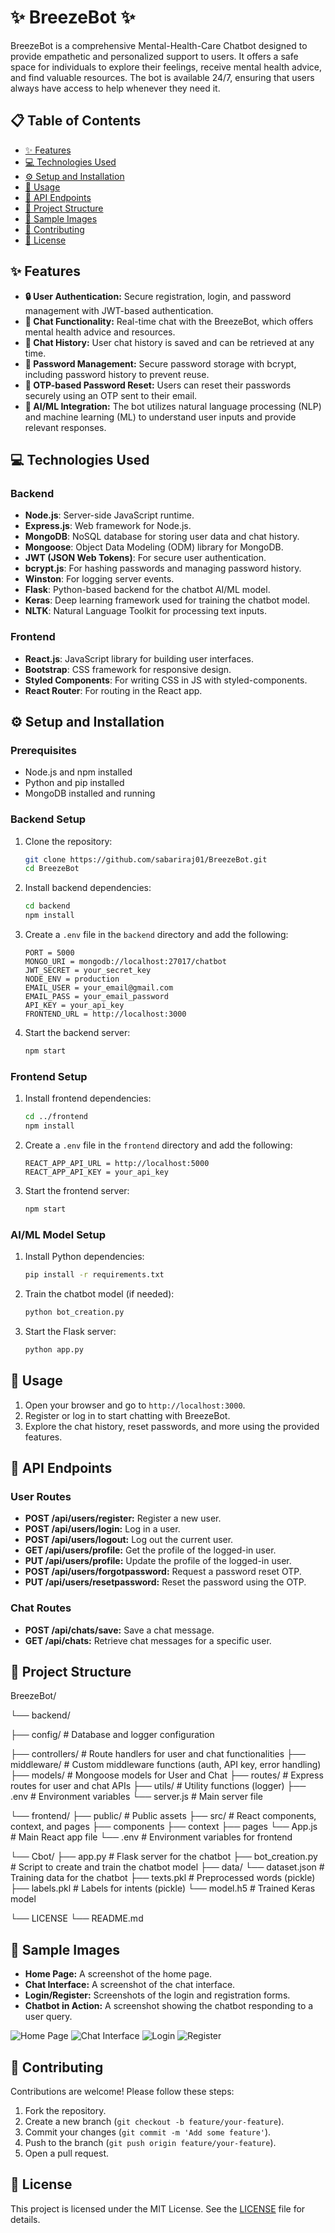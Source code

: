 # ✨ BreezeBot ✨

BreezeBot is a comprehensive Mental-Health-Care Chatbot designed to provide empathetic and personalized support to users. It offers a safe space for individuals to explore their feelings, receive mental health advice, and find valuable resources. The bot is available 24/7, ensuring that users always have access to help whenever they need it.

## 📋 Table of Contents

- [✨ Features](#-features)
- [💻 Technologies Used](#-technologies-used)
- [⚙️ Setup and Installation](#%EF%B8%8F-setup-and-installation)
- [🚀 Usage](#-usage)
- [📂 API Endpoints](#-api-endpoints)
- [📁 Project Structure](#-project-structure)
- [📸 Sample Images](#-sample-images)
- [🤝 Contributing](#-contributing)
- [📄 License](#-license)

## ✨ Features

- **🔒 User Authentication:** Secure registration, login, and password management with JWT-based authentication.
- **💬 Chat Functionality:** Real-time chat with the BreezeBot, which offers mental health advice and resources.
- **📝 Chat History:** User chat history is saved and can be retrieved at any time.
- **🔑 Password Management:** Secure password storage with bcrypt, including password history to prevent reuse.
- **🔐 OTP-based Password Reset:** Users can reset their passwords securely using an OTP sent to their email.
- **🤖 AI/ML Integration:** The bot utilizes natural language processing (NLP) and machine learning (ML) to understand user inputs and provide relevant responses.

## 💻 Technologies Used

### Backend

- **Node.js**: Server-side JavaScript runtime.
- **Express.js**: Web framework for Node.js.
- **MongoDB**: NoSQL database for storing user data and chat history.
- **Mongoose**: Object Data Modeling (ODM) library for MongoDB.
- **JWT (JSON Web Tokens)**: For secure user authentication.
- **bcrypt.js**: For hashing passwords and managing password history.
- **Winston**: For logging server events.
- **Flask**: Python-based backend for the chatbot AI/ML model.
- **Keras**: Deep learning framework used for training the chatbot model.
- **NLTK**: Natural Language Toolkit for processing text inputs.

### Frontend

- **React.js**: JavaScript library for building user interfaces.
- **Bootstrap**: CSS framework for responsive design.
- **Styled Components**: For writing CSS in JS with styled-components.
- **React Router**: For routing in the React app.

## ⚙️ Setup and Installation

### Prerequisites

- Node.js and npm installed
- Python and pip installed
- MongoDB installed and running

### Backend Setup

1. Clone the repository:
    ```bash
    git clone https://github.com/sabariraj01/BreezeBot.git
    cd BreezeBot
    ```

2. Install backend dependencies:
    ```bash
    cd backend
    npm install
    ```

3. Create a `.env` file in the `backend` directory and add the following:
    ```env
    PORT = 5000
    MONGO_URI = mongodb://localhost:27017/chatbot
    JWT_SECRET = your_secret_key
    NODE_ENV = production
    EMAIL_USER = your_email@gmail.com
    EMAIL_PASS = your_email_password
    API_KEY = your_api_key
    FRONTEND_URL = http://localhost:3000
    ```

4. Start the backend server:
    ```bash
    npm start
    ```

### Frontend Setup

1. Install frontend dependencies:
    ```bash
    cd ../frontend
    npm install
    ```

2. Create a `.env` file in the `frontend` directory and add the following:
    ```env
    REACT_APP_API_URL = http://localhost:5000
    REACT_APP_API_KEY = your_api_key
    ```

3. Start the frontend server:
    ```bash
    npm start
    ```

### AI/ML Model Setup

1. Install Python dependencies:
    ```bash
    pip install -r requirements.txt
    ```

2. Train the chatbot model (if needed):
    ```bash
    python bot_creation.py
    ```

3. Start the Flask server:
    ```bash
    python app.py
    ```

## 🚀 Usage

1. Open your browser and go to `http://localhost:3000`.
2. Register or log in to start chatting with BreezeBot.
3. Explore the chat history, reset passwords, and more using the provided features.

## 📂 API Endpoints

### User Routes

- **POST /api/users/register:** Register a new user.
- **POST /api/users/login:** Log in a user.
- **POST /api/users/logout:** Log out the current user.
- **GET /api/users/profile:** Get the profile of the logged-in user.
- **PUT /api/users/profile:** Update the profile of the logged-in user.
- **POST /api/users/forgotpassword:** Request a password reset OTP.
- **PUT /api/users/resetpassword:** Reset the password using the OTP.

### Chat Routes

- **POST /api/chats/save:** Save a chat message.
- **GET /api/chats:** Retrieve chat messages for a specific user.

## 📁 Project Structure

BreezeBot/ 

└── backend/ 

  ├── config/ # Database and logger configuration 

  ├── controllers/ # Route handlers for user and chat functionalities 
  ├── middleware/ # Custom middleware functions (auth, API key, error handling) 
  ├── models/ # Mongoose models for User and Chat
  ├── routes/ # Express routes for user and chat APIs 
  ├── utils/ # Utility functions (logger) 
  ├── .env # Environment variables 
  └── server.js # Main server file 
  
└──  frontend/ 
  ├── public/ # Public assets 
  ├── src/ # React components, context, and pages
      ├── components
      ├── context
      ├── pages
      └── App.js # Main React app file
  └── .env # Environment variables for frontend
  
  
└──  Cbot/ 
  ├── app.py # Flask server for the chatbot 
  ├── bot_creation.py # Script to create and train the chatbot model 
  ├── data/
        └── dataset.json # Training data for the chatbot 
  ├── texts.pkl # Preprocessed words (pickle) 
  ├── labels.pkl # Labels for intents (pickle)
  └── model.h5 # Trained Keras model 
  
└── LICENSE
└── README.md


## 📸 Sample Images

- **Home Page:** A screenshot of the home page.
- **Chat Interface:** A screenshot of the chat interface.
- **Login/Register:** Screenshots of the login and registration forms.
- **Chatbot in Action:** A screenshot showing the chatbot responding to a user query.

![Home Page](./sample-images/home-page.png)
![Chat Interface](./sample-images/chat-interface.png)
![Login](./sample-images/login.png)
![Register](./sample-images/register.png)

## 🤝 Contributing

Contributions are welcome! Please follow these steps:

1. Fork the repository.
2. Create a new branch (`git checkout -b feature/your-feature`).
3. Commit your changes (`git commit -m 'Add some feature'`).
4. Push to the branch (`git push origin feature/your-feature`).
5. Open a pull request.

## 📄 License

This project is licensed under the MIT License. See the [LICENSE](LICENSE) file for details.
